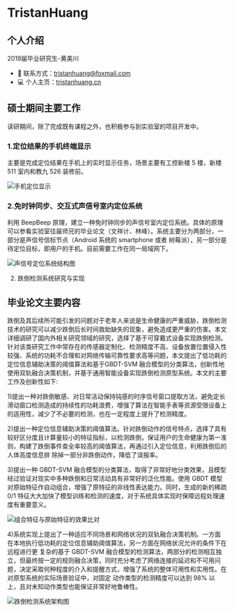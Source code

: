 # TristanHuang

## 个人介绍

2019届毕业研究生-黄美川

- :e-mail: 联系方式：[tristanhuang@foxmail.com](mailto:tristanhuang@foxmail.com)
- :computer: 个人主页：[tristanhuang.cn](http://tristanhuang.cn)

## 硕士期间主要工作

读研期间，除了完成既有课程之外，也积极参与到实验室的项目开发中。

### 1.定位结果的手机终端显示

主要是完成定位结果在手机上的实时显示任务，场景主要有工控新楼 5 楼，新楼 511 室内和教九 526 装修前。

![手机定位显示](https://ws4.sinaimg.cn/large/006tKfTcly1g19iqhe277j30d108tta6.jpg)

### 2.免时钟同步、交互式声信号室内定位系统

利用 BeepBeep 原理，建立一种免时钟同步的声信号室内定位系统。具体的原理可以参看实验室往届师兄的毕业论文（文祥计、林峰）。系统主要分为两部分，一部分是声信号信标节点（Android 系统的 smartphone 或者 树莓派），另一部分是待定位目标，即用户的手机。目前需要工作在同一局域网下。

![声信号定位系统结构图](https://ws1.sinaimg.cn/large/006tKfTcly1g19iwwu47yj306l06kq2y.jpg)

2. 跌倒检测系统研究与实现

## 

## 毕业论文主要内容

跌倒及其后续所可能引发的问题对于老年人来说是生命健康的严重威胁，跌倒检测技术的研究可以减少跌倒后长时间救助缺失的现象，避免造成更严重的伤害。本文详细调研了国内外相关研究领域的研究，选择了基于可穿戴式设备实现跌倒检测。针对该类研究工作中常存在的传感器定制化、检测精度不高、设备放置位置侵入性较强、系统的功耗不合理和对网络传输可靠性要求高等问题，本文提出了低功耗的定位信息辅助决策的阈值算法和基于GBDT-SVM 融合模型的分类算法，创新性地使用双轨融合决策机制，并基于通用智能设备实现跌倒检测原型系统。本文的主要工作及创新性如下:

1)提出一种对跌倒敏感、对日常活动保持钝感的时序信号窗口提取方法，避免定长滑动窗口检测造成的持续性的功耗浪费，增强了算法在智能手表等资源受限设备上的适用性，减少了不必要的检测，也在一定程度上提升了检测精度。

2)提出一种定位信息辅助决策的阈值算法。针对跌倒动作的信号特点，选择了具有较好区分度且计算量较小的特征指标，以检测跌倒，保证用户的生命健康为第一准则，构建了跌倒事件查全率较高的阈值算法，再通过引入定位信息，利用跌倒后的人体高度信息排 除掉一部分非跌倒动作，降低了误报率。

3)提出一种 GBDT-SVM 融合模型的分类算法，取得了非常好地分类效果，且模型经过验证对现实中多种跌倒和日常活动具有非常好的泛化性能。使用 GBDT 模型对原始特征作自动组合，增强了原特征的非线性表达能力。同时，生成的新的稀疏 0/1 特征大大加快了模型训练和检测的速度，对于系统具体实现时保障远程处理速度有重要意义。

![组合特征与原始特征的效果比对](https://ws2.sinaimg.cn/large/006tKfTcly1g19i6kmzmfj30k0080wel.jpg)


4)系统实现上提出了一种适应不同场景和网络状况的双轨融合决策机制。一方面在本地执行低功耗的定位信息辅助阈值算法，另一方面在网络状况允许的条件下在远程进行更 复杂的基于 GBDT-SVM 融合模型的检测算法，两部分的检测相互独立，但最终按一定的规则融合决策，同时充分考虑了网络连接的延迟和不可用问题，决定采取何种程度的介入和提醒方式，增强了系统的整体可用性和实用性。在对原型系统的实际场景验证中，对固定 动作类型的检测精度可以达到 98% 以上，且对未知动作类型也能保证非常好地鲁棒性。

![跌倒检测系统架构图](https://ws2.sinaimg.cn/large/006tKfTcly1g19i3zvefkj31xw0na10l.jpg)